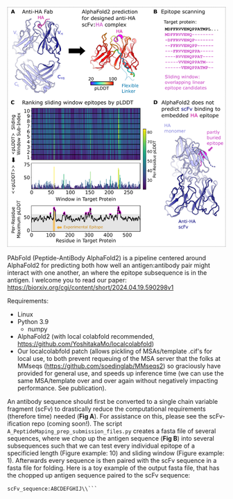 ![Logo of the project](images/Fig1.png)

PAbFold (Peptide-AntiBody AlphaFold2) is a pipeline centered around AlphaFold2 for predicting both how well an antigen:antibody pair might interact with one another, an where the epitope subsequence is in the antigen. I welcome you to read our paper:  https://biorxiv.org/cgi/content/short/2024.04.19.590298v1

Requirements: 
- Linux
- Python 3.9
  - numpy
- AlphaFold2 (with local colabfold recommended, https://github.com/YoshitakaMo/localcolabfold)
- Our localcolabfold patch (allows pickling of MSAs/template .cif's for local use, to both prevent requeuing of the MSA server that the folks at MMseqs (https://github.com/soedinglab/MMseqs2) so graciously have provided for general use, and speeds up inference time (we can use the same MSA/template over and over again without negatively impacting performance. See publication).

An antibody sequence should first be converted to a single chain variable fragment (scFv) to drastically reduce the computational requirements (therefore time) needed (__Fig A__). For assistance on this, please see the scFv-ification repo (coming soon!). The script `A_PeptideMaping_prep_submission_files.py` creates a fasta file of several sequences, where we chop up the antigen sequence (__Fig B__) into several subsequences such that we can test every individual epitope of a specificied length (Figure example: 10) and sliding window (Figure example: 1). Afterwards every sequence is then paired with the scFv sequence in a fasta file for folding. Here is a toy example of the output fasta file, that has the chopped up antigen sequence paired to the scFv sequence:

```>batch_1_peptide_1\
scFv_sequence:ABCDEFGHIJ\\```


